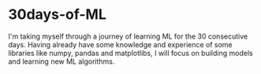 # 30days-of-ML
I'm taking myself through a journey of learning ML for the 30 consecutive days. Having already have some knowledge and experience of some libraries like numpy, pandas and matplotlibs, I will focus on building models and learning new ML algorithms.
